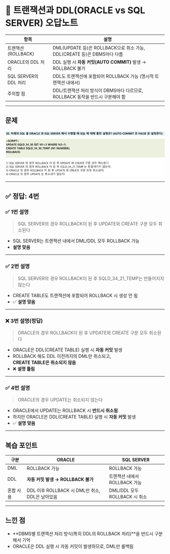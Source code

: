 # 📌 트랜잭션과 DDL(ORACLE vs SQL SERVER) 오답노트

| 항목                | 설명                                                                                 |
|-------------------|------------------------------------------------------------------------------------|
| 트랜잭션(ROLLBACK)   | DML(UPDATE 등)은 ROLLBACK으로 취소 가능, DDL(CREATE 등)은 DBMS마다 다름                      |
| ORACLE의 DDL 처리     | DDL 실행 시 **자동 커밋(AUTO COMMIT)** 발생 → ROLLBACK 불가                             |
| SQL SERVER의 DDL 처리 | DDL도 트랜잭션에 포함되어 ROLLBACK 가능 (명시적 트랜잭션 내에서)                         |
| 주의할 점             | DDL/트랜잭션 처리 방식이 DBMS마다 다르므로, ROLLBACK 동작을 반드시 구분해야 함                |

---

## 문제

![34-30번 문제](../images/34-30.png)

---

## ✅ 정답: **4번**

### ✅ 1번 설명
> SQL SERVER의 경우 ROLLBACK이 된 후 UPDATE와 CREATE 구문 모두 취소된다

- SQL SERVER는 트랜잭션 내에서 DML/DDL 모두 ROLLBACK 가능  
- **설명 맞음**

---

### ✅ 2번 설명
> SQL SERVER의 경우 ROLLBACK이 된 후 SQLD_34_21_TEMP는 만들어지지 않는다

- CREATE TABLE도 트랜잭션에 포함되어 ROLLBACK 시 생성 안 됨  
- ✅ **설명 맞음**

---

### ❌ 3번 설명(정답)  
> ORACLE의 경우 ROLLBACK이 된 후 UPDATE와 CREATE 구문 모두 취소된다

- ORACLE은 DDL(CREATE TABLE) 실행 시 **자동 커밋** 발생  
- ROLLBACK 해도 DDL 이전까지의 DML만 취소되고,  
  **CREATE TABLE은 취소되지 않음**  
- ❌ **설명 틀림** 

---

### ✅ 4번 설명
> ORACLE의 경우 UPDATE는 취소되지 않는다

- ORACLE에서 UPDATE는 ROLLBACK 시 **반드시 취소됨**
- 하지만 ORACLE은 DDL(CREATE TABLE) 실행 시 **자동 커밋** 발생
- ✅ **설명 맞음**

---

## 복습 포인트

| 구분      | ORACLE                                      | SQL SERVER                        |
|---------|---------------------------------------------|----------------------------------|
| DML      | ROLLBACK 가능                                 | ROLLBACK 가능                     |
| DDL      | **자동 커밋 발생 → ROLLBACK 불가**               | 트랜잭션 내에서 ROLLBACK 가능         |
| 혼합 사용 | DDL 이후 ROLLBACK 시 DML만 취소, DDL은 남아있음     | DML/DDL 모두 ROLLBACK 시 취소         |

---

## 느낀 점

* **DBMS별 트랜잭션 처리 방식(특히 DDL의 ROLLBACK 처리)**을 반드시 구분해서 기억
* ORACLE은 DDL 실행 시 자동 커밋이 발생하므로, DML만 롤백됨